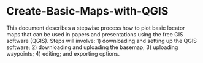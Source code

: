 # Create-Basic-Maps-with-QGIS
This document describes a stepwise process how to plot basic locator maps that can be used in papers and presentations using the free GIS software (QGIS). Steps will involve: 1) downloading and setting up the QGIS software; 2) downloading and uploading the basemap; 3) uploading waypoints; 4) editing; and exporting options.
